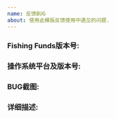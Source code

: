 ```yaml
---
name: 反馈BUG
about: 使用此模版反馈使用中遇见的问题.
---
```


### Fishing Funds版本号:  

### 操作系统平台及版本号:  

### BUG截图:  

### 详细描述:  
